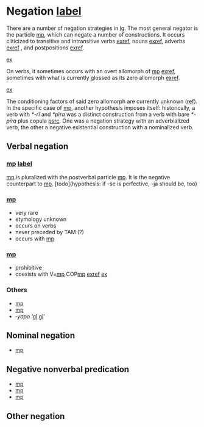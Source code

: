 # Negation [label](negation)
There are a number of negation strategies in [lg](yab).
The most general negator is the particle [mp](jra-neg), which can negate a number of constructions.
It occurs cliticized to transitive and intransitive verbs [exref](jra?suffix=a-b), nouns [exref](ctovarmafl-36), adverbs [exref](convestsjm-35) , and postpositions [exref](convhistfamsjm-244).

[ex](histyarirdi-124,convfemgrme-183,ctovarmafl-36,convestsjm-35,convhistfamsjm-244?example_id=jra)

On verbs, it sometimes occurs with an overt allomorph of [mp](riipfv) [exref](convfemgrme-183), sometimes with what is currently glossed as its zero allomorph [exref](convrisamaj-24).

[ex](convrisamaj-24)

The conditioning factors of said zero allomorph are currently unknown ([ref](sec:riipfv)).
In the specific case of [mp](jra-neg), another hypothesis imposes itself: historically, a verb with *\*-rï* and *\*pïra* was a distinct construction from a verb with bare *\*-pïra* plus copula [psrc](gildea2016negation).
One was a negation strategy with an adverbialized verb, the other a negative existential construction with a nominalized verb. 

## Verbal negation

### [mp](janeg) [label](sec:janeg)
[mp](janeg) is pluralized with the postverbal particle [mp](kontomopl).
It is the negative counterpart to [mp](sepst). [todo](hypothesis: if -se is perfective, -ja should be, too)

### [mp](jnarineg)
* very rare
* etymology unknown
* occurs on verbs
* never preceded by TAM (?)
* occurs with [mp](podes)

### [mp](jramaproh)
* prohibitive
* coexists with V=[mp](jra-neg) COP[mp](keimp) [exref](histyarirdi-894)
[ex](histyarirdi-894)


### Others
* [mp](jra-neg)
* [mp](kempinire)
* *‑yapo* ‘[gl](neg).[gl](purp)’

## Nominal negation
* [mp](jra-neg)

## Negative nonverbal predication
* [mp](pinire-neg)
* [mp](pirare-neg-exist)
* [mp](pini-neg)

## Other negation
